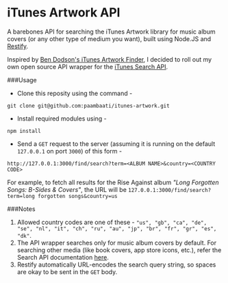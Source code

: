 iTunes Artwork API
==================

A barebones API for searching the iTunes Artwork library for music album covers (or any other type of medium you want), built using Node.JS and [Restify](mcavage.me/node-restify/).

Inspired by [Ben Dodson's iTunes Artwork Finder](http://bendodson.com/projects/itunes-artwork-finder/ "Ben Dodson: iTunes Artwork Finder; TV Shows, Music Albums, Movies, Apps, and iBooks"), I decided to roll out my own open source API wrapper for the [iTunes Search API](http://www.apple.com/itunes/affiliates/resources/documentation/itunes-store-web-service-search-api.html "iTunes, App Store, iBooks, and Mac App Store Affiliate Resources - Search API").

###Usage

 
 - Clone this reposity using the command -
```
git clone git@github.com:paambaati/itunes-artwork.git
```
 - Install required modules using -
```
npm install
```
 - Send a `GET` request to the server (assuming it is running on the default `127.0.0.1` on port `3000`) of this form -
```
http://127.0.0.1:3000/find/search?term=<ALBUM NAME>&country=<COUNTRY CODE>
```

For example, to fetch all results for the Rise Against album *"Long Forgotten Songs: B-Sides & Covers"*, the URL will be `127.0.0.1:3000/find/search?term=long forgotten songs&country=us`

###Notes

1. Allowed country codes are one of these - `"us", "gb", "ca", "de", "se", "nl", "it", "ch", "ru", "au", "jp", "br", "fr", "gr", "es", "dk"`.
2. The API wrapper searches only for music album covers by default. For searching other media (like book covers, app store icons, etc.), refer the Search API documentation [here](http://www.apple.com/itunes/affiliates/resources/documentation/itunes-store-web-service-search-api.html  "iTunes, App Store, iBooks, and Mac App Store Affiliate Resources - Search API").
3. Restify automatically URL-encodes the search query string, so spaces are okay to be sent in the `GET` body.